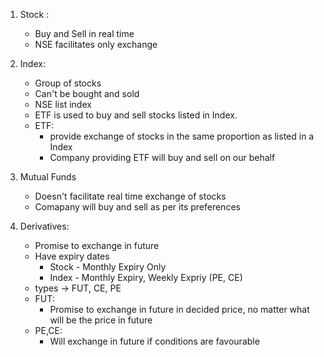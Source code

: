 1. Stock :
   - Buy and Sell in real time
   - NSE facilitates only exchange
     
2. Index:
   - Group of stocks
   - Can't be bought and sold
   - NSE list index
   - ETF is used to buy and sell stocks listed in Index.
   - ETF:
     - provide exchange of stocks in the same proportion as listed in a Index
     - Company providing ETF will buy and sell on our behalf
     
3. Mutual Funds
   - Doesn't facilitate real time exchange of stocks
   - Comapany will buy and sell as per its preferences 

4. Derivatives:
   - Promise to exchange in future
   - Have expiry dates
       - Stock - Monthly Expiry Only
       - Index - Monthly Expiry, Weekly Expriy (PE, CE)
   - types -> FUT, CE, PE
   - FUT:
     - Promise to exchange in future in decided price, no matter what will be the price in future
   - PE,CE:
     - Will exchange in future if conditions are favourable

